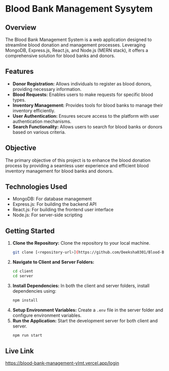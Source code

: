 # Blood Bank Management Sysytem

## Overview
The Blood Bank Management System is a web application designed to streamline blood donation and management processes. Leveraging MongoDB, Express.js, React.js, and Node.js (MERN stack), it offers a comprehensive solution for blood banks and donors. 

## Features
- **Donor Registration:** Allows individuals to register as blood donors, providing necessary information.
- **Blood Requests:** Enables users to make requests for specific blood types.
- **Inventory Management:** Provides tools for blood banks to manage their inventory efficiently.
- **User Authentication:** Ensures secure access to the platform with user authentication mechanisms.
- **Search Functionality:** Allows users to search for blood banks or donors based on various criteria.

## Objective
The primary objective of this project is to enhance the blood donation process by providing a seamless user experience and efficient blood inventory management for blood banks and donors. 

## Technologies Used
- MongoDB: For database management
- Express.js: For building the backend API
- React.js: For building the frontend user interface
- Node.js: For server-side scripting

## Getting Started
1. **Clone the Repository:** Clone the repository to your local machine.
   ```bash
   git clone [<repository-url>](https://github.com/Deeksha0301/Blood-Bank-Management.git)
   ```
2. **Navigate to Client and Server Folders:** 
   ```bash
   cd client
   cd server
   ```
3. **Install Dependencies:** In both the client and server folders, install dependencies using:
   ```bash
   npm install
   ```
4. **Setup Environment Variables:** Create a `.env` file in the server folder and configure environment variables.
5. **Run the Application:** Start the development server for both client and server.
   ```bash
   npm run start
   ```

## Live Link
https://blood-bank-management-ylmt.vercel.app/login

